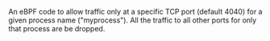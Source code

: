 An eBPF code to allow traffic only at a specific TCP port (default 4040) for a given process name ("myprocess"). All the traffic to all other ports for only that process are be dropped.
